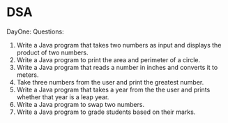 # DSA
DayOne:
Questions:
1. Write a Java program that takes two numbers as input and displays the product of two numbers.
2. Write a Java program to print the area and perimeter of a circle.
3. Write a Java program that reads a number in inches and converts it to meters.
4. Take three numbers from the user and print the greatest number.
5. Write a Java program that takes a year from the the user and prints whether that year is a leap year.
6. Write a Java program to swap two numbers.
7. Write a Java program to grade students based on their marks.
